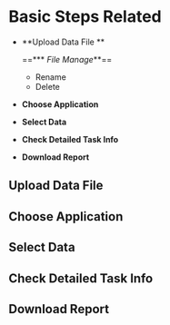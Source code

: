 # Basic Steps Related

- **Upload Data File **

  ==*** *File Manage***==

  - Rename
  - Delete

- **Choose Application** 

- **Select Data**

- **Check Detailed Task Info**

- **Download Report**

## Upload Data File 

## Choose Application 

## Select Data

## Check Detailed Task Info

## Download Report